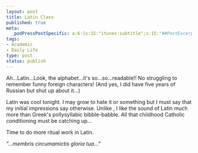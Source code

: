 ```yaml
--- 
layout: post
title: Latin Class
published: true
meta: 
  _podPressPostSpecific: a:6:{s:15:"itunes:subtitle";s:15:"##PostExcerpt##";s:14:"itunes:summary";s:15:"##PostExcerpt##";s:15:"itunes:keywords";s:17:"##WordPressCats##";s:13:"itunes:author";s:10:"##Global##";s:15:"itunes:explicit";s:2:"No";s:12:"itunes:block";s:2:"No";}
tags: 
- Academic
- Daily Life
type: post
status: publish
---
```

Ah...Latin...Look, the alphabet...it's so...so...readable!! No struggling to remember funny foreign characters! (And yes, I did have five years of Russian but shut up about it...)

Latin was cool tonight. I may grow to hate it or something but I must say that my initial impressions say otherwise. Unlike , I like the sound of Latin much more than Greek's pollysyllabic bibble-babble. All that childhood Catholic conditioning must be catching up...

Time to do more ritual work in Latin.

<em>"...membris circumamictis gloria tua..."</em>
